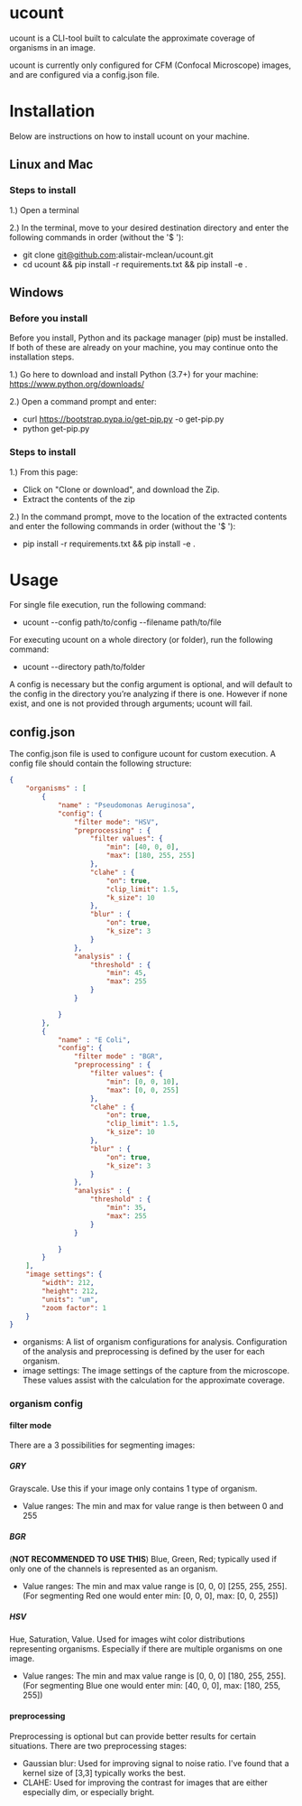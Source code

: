 # ucount 
ucount is a CLI-tool built to calculate the approximate coverage of organisms in an image. 

ucount is currently only configured for CFM (Confocal Microscope) images, and are configured
via a config.json file. 

# Installation
Below are instructions on how to install ucount on your machine. 

## Linux and Mac
### Steps to install

1.) Open a terminal

2.) In the terminal, move to your desired destination directory and enter the following commands in order (without the '$ '):
- git clone git@github.com:alistair-mclean/ucount.git
- cd ucount && pip install -r requirements.txt && pip install -e .

## Windows
### Before you install
Before you install, Python and its package manager (pip) must be installed. If both of these are already on your machine, you may continue onto the installation steps.

1.) Go here to download and install Python (3.7+) for your machine: https://www.python.org/downloads/

2.) Open a command prompt and enter:
- curl https://bootstrap.pypa.io/get-pip.py -o get-pip.py
- python get-pip.py

### Steps to install
1.) From this page: 
- Click on "Clone or download", and download the Zip.
- Extract the contents of the zip 

2.) In the command prompt, move to the location of the extracted contents and enter the following commands in order (without the '$ '):
- pip install -r requirements.txt && pip install -e .


# Usage
For single file execution, run the following command:
- ucount --config path/to/config --filename path/to/file

For executing ucount on a whole directory (or folder), run the following command:
- ucount --directory path/to/folder

A config is necessary but the config argument is optional, and will default to the config in the directory you’re analyzing if there is one. However if none exist, and one is not provided through arguments; ucount will fail. 

## config.json
The config.json file is used to configure ucount for custom execution. A config file should contain the following structure:
```json
{
    "organisms" : [
		{
			"name" : "Pseudomonas Aeruginosa",
			"config": {
				"filter mode": "HSV",
				"preprocessing" : {
					"filter values": {
						"min": [40, 0, 0],
						"max": [180, 255, 255]
					},
					"clahe" : {
						"on": true,
						"clip_limit": 1.5,
						"k_size": 10
					},
					"blur" : {
						"on": true,
						"k_size": 3
					}
				},
				"analysis" : {
					"threshold" : {
						"min": 45,
						"max": 255
					}
				}

			}
		},
		{
			"name" : "E Coli",
			"config": {
				"filter mode" : "BGR",
				"preprocessing" : {
					"filter values": {
						"min": [0, 0, 10],
						"max": [0, 0, 255]
					},
					"clahe" : {
						"on": true,
						"clip_limit": 1.5,
						"k_size": 10
					},
					"blur" : {
						"on": true,
						"k_size": 3
					}
				},
				"analysis" : {
					"threshold" : {
						"min": 35,
						"max": 255
					}
				}

			}
		}
    ],
	"image settings": {
		"width": 212,
		"height": 212,
		"units": "um",
		"zoom factor": 1
	}
}
```

- organisms: A list of organism configurations for analysis. Configuration of the analysis and preprocessing is defined by the user for each organism. 
- image settings: The image settings of the capture from the microscope. These values assist with the calculation for the approximate coverage.  

### organism config
#### filter mode
There are a 3 possibilities for segmenting images:
##### GRY
Grayscale. Use this if your image only contains 1 type of organism.
- Value ranges:  The min and max for value range is then between 0 and 255
##### BGR
(**NOT RECOMMENDED TO USE THIS**) Blue, Green, Red; typically used if only one of the channels is represented as an organism.
- Value ranges: The min and max value range is [0, 0, 0] [255, 255, 255]. (For segmenting Red one would enter min: [0, 0, 0], max: [0, 0, 255])
##### HSV
Hue, Saturation, Value. Used for images wiht color distributions representing organisms. Especially if there are multiple organisms on one image. 
- Value ranges: The min and max value range is [0, 0, 0] [180, 255, 255]. (For segmenting Blue one would enter min: [40, 0, 0], max: [180, 255, 255])

#### preprocessing
Preprocessing is optional but can provide better results for certain situations. There are two preprocessing stages:
- Gaussian blur: Used for improving signal to noise ratio. I've found that a kernel size of [3,3] typically works the best. 
- CLAHE: Used for improving the contrast for images that are either especially dim, or especially bright. 
